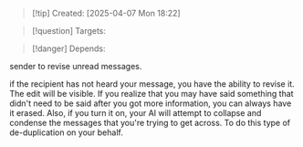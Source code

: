 
>[!tip] Created: [2025-04-07 Mon 18:22]

>[!question] Targets: 

>[!danger] Depends: 

sender to revise unread messages. 

if the recipient has not heard your message, you have the ability to revise it. The edit will be visible. If you realize that you may have said something that didn't need to be said after you got more information, you can always have it erased. Also, if you turn it on, your AI will attempt to collapse and condense the messages that you're trying to get across. To do this type of de-duplication on your behalf. 